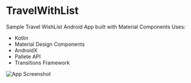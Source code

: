 # TravelWithList
Sample Travel WishList Android App built with Material Components
Uses:
- Kotlin
- Material Design Components
- AndroidX
- Pallete API
- Transitions Framework

![App Screenshot](https://github.com/gshockv/TravelWithList/blob/master/app/assets/app_demo_video.gif)
